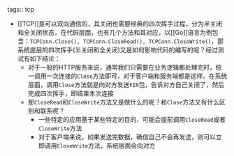 tags:: tcp

- [[TCP]]是可以双向通信的，其关闭也需要经典的四次挥手过程，分为半关闭和全关闭状态，在代码层面，也有几个方法和其对应，以[[Go]]语言为例包含：`TCPConn.Close(), TCPConn.CloseRead(), TCPConn.CloseWrite()`，那系统底层的四次挥手(半关闭和全关闭)又是如何影响代码的编写的呢？经过测试有如下结论：
	- 对于一般的HTTP服务来说，通常我们只需要在业务逻辑都处理完时，统一调用一次连接的`Close`方法即可，对于客户端和服务端都是这样。在系统层面，调用`Close`方法就是向对方发送`FIN`包，告诉对方自己关闭了，然后完成四次挥手，即结束本次连接
	- 那`CloseRead`和`CloseWrite`方法又是做什么的呢？和`Close`方法又有什么区别和联系呢？
		- 一些特定的应用基于某些特定的目的，可能会提前调用`CloseRead`或者`CloseWrite`方法
		- 对于客户端来说，如果发送完数据，确信自己不会再发送，则可以立即调用`CloseWrite`方法，系统层面会向对方